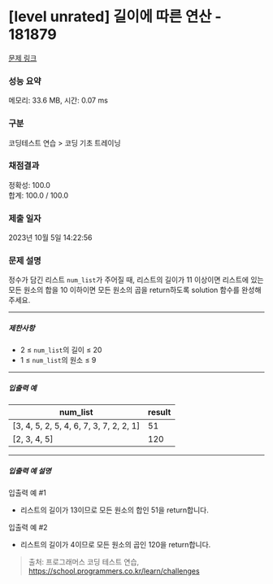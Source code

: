 # [level unrated] 길이에 따른 연산 - 181879 

[문제 링크](https://school.programmers.co.kr/learn/courses/30/lessons/181879) 

### 성능 요약

메모리: 33.6 MB, 시간: 0.07 ms

### 구분

코딩테스트 연습 > 코딩 기초 트레이닝

### 채점결과

정확성: 100.0<br/>합계: 100.0 / 100.0

### 제출 일자

2023년 10월 5일 14:22:56

### 문제 설명

<p>정수가 담긴 리스트 <code>num_list</code>가 주어질 때, 리스트의 길이가 11 이상이면 리스트에 있는 모든 원소의 합을 10 이하이면 모든 원소의 곱을 return하도록 solution 함수를 완성해주세요.</p>

<hr>

<h5>제한사항</h5>

<ul>
<li>2 ≤ <code>num_list</code>의 길이 ≤ 20</li>
<li>1 ≤ <code>num_list</code>의 원소 ≤ 9</li>
</ul>

<hr>

<h5>입출력 예</h5>
<table class="table">
        <thead><tr>
<th>num_list</th>
<th>result</th>
</tr>
</thead>
        <tbody><tr>
<td>[3, 4, 5, 2, 5, 4, 6, 7, 3, 7, 2, 2, 1]</td>
<td>51</td>
</tr>
<tr>
<td>[2, 3, 4, 5]</td>
<td>120</td>
</tr>
</tbody>
      </table>
<hr>

<h5>입출력 예 설명</h5>

<p>입출력 예 #1</p>

<ul>
<li>리스트의 길이가 13이므로 모든 원소의 합인 51을 return합니다.</li>
</ul>

<p>입출력 예 #2</p>

<ul>
<li>리스트의 길이가 4이므로 모든 원소의 곱인 120을 return합니다.</li>
</ul>


> 출처: 프로그래머스 코딩 테스트 연습, https://school.programmers.co.kr/learn/challenges